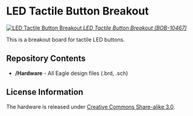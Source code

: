 LED Tactile Button Breakout
===========================
[![LED Tactile Button Breakout](https://cdn.sparkfun.com/assets/parts/4/9/5/9/09110-SparkFun_Thumb_Joystick_Breakout-01.jpg) 
*LED Tactile Button Breakout (BOB-10467)*](https://www.sparkfun.com/products/10467)

This is a breakout board for tactile LED buttons. 


Repository Contents
-------------------
* **/Hardware** - All Eagle design files (.brd, .sch)


License Information
-------------------
The hardware is released under [Creative Commons Share-alike 3.0](http://creativecommons.org/licenses/by-sa/3.0/).  
